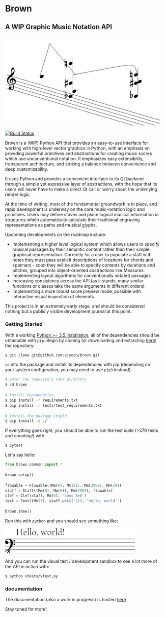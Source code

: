 # Brown

## A WIP Graphic Music Notation API

![Screenshot](/screenshots/brown_screenshot.jpg)

[![Build Status](https://travis-ci.org/ajyoon/brown.svg?branch=master)](https://travis-ci.org/ajyoon/brown)


Brown is a (WIP) Python API that provides an easy-to-use interface for working with high-level vector graphics in Python, with an emphasis on providing powerful primitives and abstractions for creating music scores which use unconventional notation. It emphasizes easy extensibility, transparent architecture, and striking a balance between convenience and deep customizability.

It uses Python and provides a convenient interface to its Qt backend through a simple yet expressive layer of abstractions, with the hope that its users will never have to make a direct Qt call or worry about the underlying render logic.

At the time of writing, most of the fundamental groundwork is in place, and rapid development is underway on the core music-notation logic and primitives. Users may define staves and place logical musical information in structures which automatically calculate their traditional engraving representations as paths and musical glyphs.

Upcoming developments on the roadmap include:

* Implementing a higher level logical system which allows users to specify musical passages by their semantic content rather than their simple graphical representation. Currently for a user to populate a staff with notes they must pass explicit descriptions of locations for chords and spanners - soon they will be able to specify contents by durations and pitches, grouped into object-oriented abstractions like Measures.
* Implementing layout algorithms for conventionally notated passages
* Increasing consistency across the API (as it stands, many similar functions or classes take the same arguments in different orders)
* Implementing a more robust score preview mode, possible with interactive visual inspection of elements.

This project is in an extremely early stage, and should be
considered nothing but a publicly visible development journal
at this point.

### Getting Started

With a working [Python >= 3.5 installation](https://www.python.org/downloads/), all of the dependencies should be obtainable with `pip`. Begin by cloning (or downloading and extracting [here](https://github.com/ajyoon/brown/archive/master.zip)) the repository:

```sh
$ git clone git@github.com:ajyoon/brown.git
```

`cd` into the package and install its dependencies with pip (depending on your system configuration, you may need to use `pip3` instead):

```sh
# Enter the repository root directory
$ cd brown

# Install dependencies
$ pip install -r requirements.txt
$ pip install -r tests/test_requirements.txt

# Install the package itself
$ pip install -e ./
```

If everything goes right, you should be able to run the test suite (>370 tests and counting!) with:

```sh
$ pytest
```

Let's say hello:
```python
from brown.common import *

brown.setup()

flowable = Flowable((Mm(0), Mm(0)), Mm(2000), Mm(30))
staff = Staff((Mm(0), Mm(0)), Mm(2000), flowable)
clef = Clef(staff, Mm(0), 'bass_8vb')
text = Text((Mm(3), staff.unit(-1)), 'Hello, world!')

brown.show()
```

Run this with `python` and you should see something like:

![Hello world screenshot](/screenshots/readme_hello_world.png)

And you can run the visual test / development sandbox to see a lot more
of the API in action with:

```sh
$ python vtests/vtest.py
```

### documentation

The documentation (also a work in progress) is hosted [here](https://brown-notation.github.io/).

Stay tuned for more!

